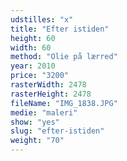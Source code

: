 ```yaml
---
udstilles: "x"
title: "Efter istiden"
height: 60
width: 60
method: "Olie på lærred"
year: 2010
price: "3200"
rasterWidth: 2478
rasterHeight: 2478
fileName: "IMG_1838.JPG"
medie: "maleri"
show: "yes"
slug: "efter-istiden"
weight: "70"
---
```

